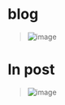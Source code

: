 # blog
> ![image](https://user-images.githubusercontent.com/68911691/154362795-de943588-ec1b-489d-96d6-2d60d35b6b48.png)
# In post
> ![image](https://user-images.githubusercontent.com/68911691/154362874-f2580fe3-08b1-42ab-b1b3-3804b8ff411f.png)

